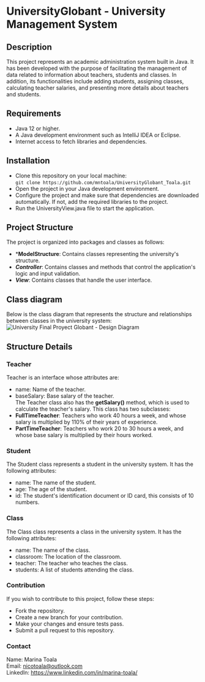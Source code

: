 # UniversityGlobant - University Management System
## Description
This project represents an academic administration system built in Java. It has been developed with the purpose of facilitating the management of data related to information about teachers, students and classes. In addition, its functionalities include adding students, assigning classes, calculating teacher salaries, and presenting more details about teachers and students.

## Requirements
- Java 12 or higher.
- A Java development environment such as IntelliJ IDEA or Eclipse.
- Internet access to fetch libraries and dependencies.

## Installation
- Clone this repository on your local machine: <br>
`git clone https://github.com/mntoala/UniversityGlobant_Toala.git`
- Open the project in your Java development environment.
- Configure the project and make sure that dependencies are downloaded automatically. If not, add the required libraries to the project.
- Run the UniversityView.java file to start the application.

## Project Structure
The project is organized into packages and classes as follows:
- ***ModelStructure**: Contains classes representing the university's structure.
- ***Controller***: Contains classes and methods that control the application's logic and input validation.
- ***View***: Contains classes that handle the user interface.
## Class diagram
Below is the class diagram that represents the structure and relationships between classes in the university system:
![University Final Proyect Globant - Design Diagram](https://github.com/mntoala/UniversityGlobant_Toala/assets/66579043/d25b7ae4-40dd-47b6-8f3d-9934b7d38a82)


## Structure Details
### Teacher
Teacher is an interface whose attributes are:
- name: Name of the teacher.
- baseSalary: Base salary of the teacher.<br>
The Teacher class also has the **getSalary()** method, which is used to calculate the teacher's salary. This class has two subclasses:
- **FullTimeTeacher**: Teachers who work 40 hours a week, and whose salary is multiplied by 110% of their years of experience.
- **PartTimeTeacher**: Teachers who work 20 to 30 hours a week, and whose base salary is multiplied by their hours worked.

### Student
The Student class represents a student in the university system. It has the following attributes:
- name: The name of the student.
- age: The age of the student.
- id: The student's identification document or ID card, this consists of 10 numbers.

### Class
The Class class represents a class in the university system. It has the following attributes:
- name: The name of the class.
- classroom: The location of the classroom.
- teacher: The teacher who teaches the class.
- students: A list of students attending the class.

### Contribution
If you wish to contribute to this project, follow these steps:
- Fork the repository.
- Create a new branch for your contribution.
- Make your changes and ensure tests pass.
- Submit a pull request to this repository.

### Contact
Name: Marina Toala<br>
Email: nicotoala@outlook.com<br>
LinkedIn: https://www.linkedin.com/in/marina-toala/
